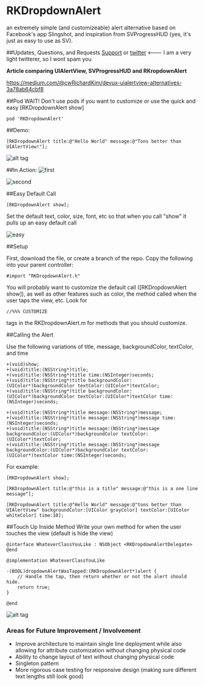 RKDropdownAlert
======================

an extremely simple (and customizeable) alert alternative based on Facebook's app Slingshot, and inspiration from SVProgressHUD (yes, it's just as easy to use as SV).

##Updates, Questions, and Requests
[Support](http://cwrichardkim.com) or [twitter](https://twitter.com/cwRichardKim) <--- I am a very light twitterer, so I wont spam you

__Article comparing UIAlertView, SVProgressHUD and RKropdownAlert__

https://medium.com/@cwRichardKim/devux-uialertview-alternatives-3a78ab64cbf8

##Pod
WAIT! Don't use pods if you want to customize or use the quick and easy [RKDropdownAlert show]

	pod 'RKDropdownAlert'

##Demo:
``` objc
[RKDropdownAlert title:@"Hello World" message:@"Tons better than UIAlertView!"];
```
![alt tag](http://i.imgur.com/tE5p9L0.gif?1)

##In Action:
![first](http://i.imgur.com/d6voW3W.gif)  

![second](http://i.imgur.com/OlYystx.gif)

##Easy Default Call
``` objc
[RKDropdownAlert show];
```
Set the default text, color, size, font, etc so that when you call "show" it pulls up an easy default call

![easy](http://i.imgur.com/M0cH5DF.gif?1)

##Setup


First, download the file, or create a branch of the repo. Copy the following into your parent controller:
``` objc
#import "RKDropdownAlert.h"
```

You will probably want to customize the default call ([RKDropdownAlert show]), as well as other features such as color, the method called when the user taps the view, etc.  Look for
``` objc
//%%% CUSTOMIZE
```
tags in the RKDropdownAlert.m for methods that you should customize.


##Calling the Alert

Use the following variations of title, message, backgroundColor, textColor, and time
``` objc
+(void)show;
+(void)title:(NSString*)title;
+(void)title:(NSString*)title time:(NSInteger)seconds;
+(void)title:(NSString*)title backgroundColor:(UIColor*)backgroundColor textColor:(UIColor*)textColor;
+(void)title:(NSString*)title backgroundColor:(UIColor*)backgroundColor textColor:(UIColor*)textColor time:(NSInteger)seconds;

+(void)title:(NSString*)title message:(NSString*)message;
+(void)title:(NSString*)title message:(NSString*)message time:(NSInteger)seconds;
+(void)title:(NSString*)title message:(NSString*)message backgroundColor:(UIColor*)backgroundColor textColor:(UIColor*)textColor;
+(void)title:(NSString*)title message:(NSString*)message backgroundColor:(UIColor*)backgroundColor textColor:(UIColor*)textColor time:(NSInteger)seconds;
```

For example:
``` objc
[RKDropdownAlert show];

[RKDropdownAlert title:@"this is a title" message:@"this is a one line message"];

[RKDropdownAlert title:@"Hello World" message:@"tons better than UIAlertView" backgroundColor:[UIColor grayColor] textColor:[UIColor whiteColor] time:10];
```

##Touch Up Inside Method
Write your own method for when the user touches the view (default is hide the view)

``` objc
@interface WhateverClassYouLike : NSObject <RKDropdownAlertDelegate>
@end

@implementation WhateverClassYouLike

-(BOOL)dropdownAlertWasTapped:(RKDropdownAlert*)alert {
	// Handle the tap, then return whether or not the alert should hide.
	return true;
}

@end

```

![alt tag](http://i.imgur.com/GaVlsT0.gif?1)

### Areas for Future Improvement / Involvement
* Improve architecture to maintain single line deployment while also allowing for attribute customization without changing physical code
* Ability to change layout of text without changing physical code
* Singleton pattern
* More rigorous case testing for responsive design (making sure different text lengths still look good)
